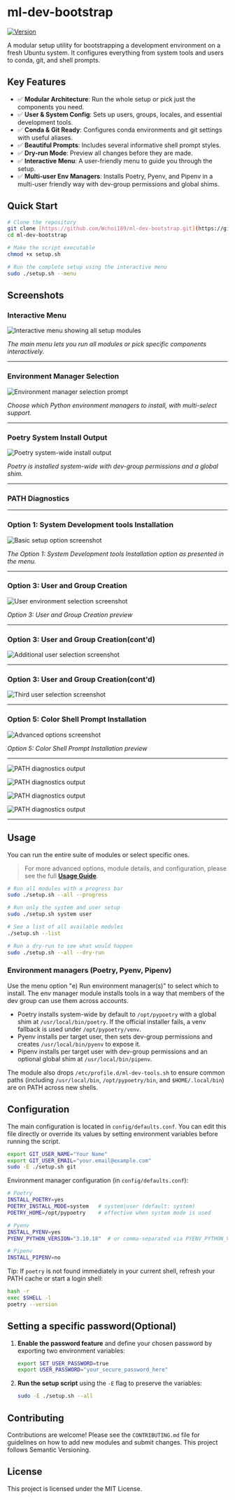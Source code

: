 # ml-dev-bootstrap

[![Version](https://img.shields.io/badge/version-0.1.0--beta-blue)](https://github.com/Wchoi189/ml-dev-bootstrap/releases)

A modular setup utility for bootstrapping a development environment on a fresh Ubuntu system. It configures everything from system tools and users to conda, git, and shell prompts.

## Key Features

-   ✅ **Modular Architecture**: Run the whole setup or pick just the components you need.
-   ✅ **User & System Config**: Sets up users, groups, locales, and essential development tools.
-   ✅ **Conda & Git Ready**: Configures conda environments and git settings with useful aliases.
-   ✅ **Beautiful Prompts**: Includes several informative shell prompt styles.
-   ✅ **Dry-run Mode**: Preview all changes before they are made.
-   ✅ **Interactive Menu**: A user-friendly menu to guide you through the setup.
-   ✅ **Multi-user Env Managers**: Installs Poetry, Pyenv, and Pipenv in a multi-user friendly way with dev-group permissions and global shims.

## Quick Start

```bash
# Clone the repository
git clone [https://github.com/Wchoi189/ml-dev-bootstrap.git](https://github.com/Wchoi189/ml-dev-bootstrap.git)
cd ml-dev-bootstrap

# Make the script executable
chmod +x setup.sh

# Run the complete setup using the interactive menu
sudo ./setup.sh --menu
````

## Screenshots

### Interactive Menu

![Interactive menu showing all setup modules](docs/screenshots/menu-main.png)

*The main menu lets you run all modules or pick specific components interactively.*

---

### Environment Manager Selection

![Environment manager selection prompt](docs/screenshots/envmgr-select.png)

*Choose which Python environment managers to install, with multi-select support.*

---

### Poetry System Install Output

![Poetry system-wide install output](docs/screenshots/poetry-install-success.png)

*Poetry is installed system-wide with dev-group permissions and a global shim.*

---

### PATH Diagnostics


---

### Option 1: System Development tools Installation

![Basic setup option screenshot](docs/screenshots/option1.png)

*The Option 1: System Development tools Installation option as presented in the menu.*

---

### Option 3: User and Group Creation

![User environment selection screenshot](docs/screenshots/option3_user.png)

*Option 3: User and Group Creation preview*

---

### Option 3: User and Group Creation(cont'd)

![Additional user selection screenshot](docs/screenshots/option_3_user_2.png)

---

### Option 3: User and Group Creation(cont'd)

![Third user selection screenshot](docs/screenshots/option_3_user_3.png)

---

### Option 5: Color Shell Prompt Installation

![Advanced options screenshot](docs/screenshots/option5.png)

*Option 5: Color Shell Prompt Installation preview*

---

![PATH diagnostics output](docs/screenshots/diagnose-path1.png)

![PATH diagnostics output](docs/screenshots/diagnose-path2.png)

![PATH diagnostics output](docs/screenshots/diagnose-path3.png)

![PATH diagnostics output](docs/screenshots/diagnose-path4.png)


---

## Usage

You can run the entire suite of modules or select specific ones.
> For more advanced options, module details, and configuration, please see the full [**Usage Guide**](USAGE.md).
```bash
# Run all modules with a progress bar
sudo ./setup.sh --all --progress

# Run only the system and user setup
sudo ./setup.sh system user

# See a list of all available modules
./setup.sh --list

# Run a dry-run to see what would happen
sudo ./setup.sh --all --dry-run
```

### Environment managers (Poetry, Pyenv, Pipenv)

Use the menu option "e) Run environment manager(s)" to select which to install. The env manager module installs tools in a way that members of the dev group can use them across accounts.

- Poetry installs system-wide by default to `/opt/pypoetry` with a global shim at `/usr/local/bin/poetry`. If the official installer fails, a venv fallback is used under `/opt/pypoetry/venv`.
- Pyenv installs per target user, then sets dev-group permissions and creates `/usr/local/bin/pyenv` to expose it.
- Pipenv installs per target user with dev-group permissions and an optional global shim at `/usr/local/bin/pipenv`.

The module also drops `/etc/profile.d/ml-dev-tools.sh` to ensure common paths (including `/usr/local/bin`, `/opt/pypoetry/bin`, and `$HOME/.local/bin`) are on PATH across new shells.

## Configuration

The main configuration is located in `config/defaults.conf`. You can edit this file directly or override its values by setting environment variables before running the script.

```bash
export GIT_USER_NAME="Your Name"
export GIT_USER_EMAIL="your.email@example.com"
sudo -E ./setup.sh git
```

Environment manager configuration (in `config/defaults.conf`):

```bash
# Poetry
INSTALL_POETRY=yes
POETRY_INSTALL_MODE=system   # system|user (default: system)
POETRY_HOME=/opt/pypoetry    # effective when system mode is used

# Pyenv
INSTALL_PYENV=yes
PYENV_PYTHON_VERSION="3.10.18"  # or comma-separated via PYENV_PYTHON_VERSIONS

# Pipenv
INSTALL_PIPENV=no
```

Tip: If `poetry` is not found immediately in your current shell, refresh your PATH cache or start a login shell:

```bash
hash -r
exec $SHELL -l
poetry --version
```

## Setting a specific password(Optional)
1.  **Enable the password feature** and define your chosen password by exporting two environment variables:
    ```bash
    export SET_USER_PASSWORD=true
    export USER_PASSWORD="your_secure_password_here"
    ```
2.  **Run the setup script** using the `-E` flag to preserve the variables:
    ```bash
    sudo -E ./setup.sh --all
    ```
## Contributing

Contributions are welcome\! Please see the `CONTRIBUTING.md` file for guidelines on how to add new modules and submit changes. This project follows Semantic Versioning.

## License

This project is licensed under the MIT License.